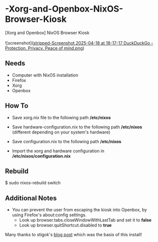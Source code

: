 # -Xorg-and-Openbox-NixOS-Browser-Kiosk
[Xorg and Openbox] NixOS Browser Kiosk<br><br>
![screenshot]([stripped-Screenshot 2025-04-18 at 18-17-17 DuckDuckGo - Protection. Privacy. Peace of mind.png](https://raw.githubusercontent.com/michaelseh/-Xorg-and-Openbox-NixOS-Browser-Kiosk/refs/heads/main/stripped-Screenshot%202025-04-18%20at%2018-17-17%20DuckDuckGo%20-%20Protection.%20Privacy.%20Peace%20of%20mind.png))

## Needs
- Computer with NixOS installation
- Firefox
- Xorg
- Openbox

## How To
- Save xorg.nix file to the following path __/etc/nixos__
- Save hardware-configuration.nix to the following path __/etc/nixos__ (different depending on your system's hardware)
- Save configuration.nix to the following path __/etc/nixos__

- Import the xorg and hardware configuration in __/etc/nixos/configuration.nix__

## Rebuild
$ sudo nixos-rebuild switch

## Additional Notes
- You can prevent the user from escaping the kiosk into Openbox, by using Firefox's about:config settings.
  * Look up browser.tabs.closeWindowWithLastTab and set it to __false__
  * Look up browser.quitShortcut.disabled to __true__

Many thanks to stigok's [blog post](https://blog.stigok.com/2020/06/20/nixos-xserver-openbox-auto-start-browser-application.html) which was the basis of this install!

